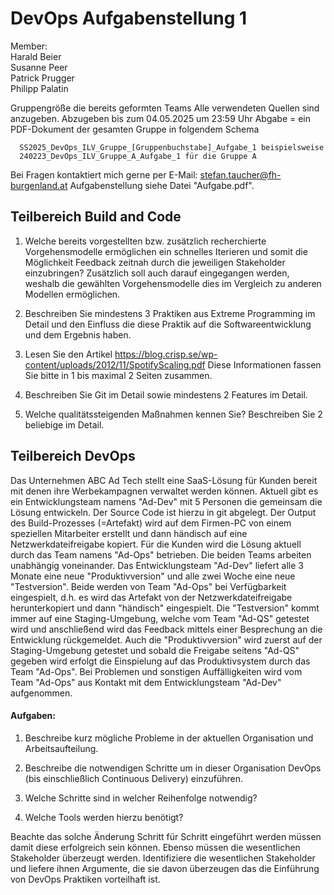 # DevOps Aufgabenstellung 1

Member:  
Harald Beier  
Susanne Peer  
Patrick Prugger  
Philipp Palatin  

Gruppengröße die bereits geformten Teams
Alle verwendeten Quellen sind anzugeben.
Abzugeben bis zum 04.05.2025 um 23:59 Uhr
Abgabe = ein PDF-Dokument der gesamten Gruppe in folgendem Schema
                      
      SS2025_DevOps_ILV_Gruppe_[Gruppenbuchstabe]_Aufgabe_1 beispielsweise
      240223_DevOps_ILV_Gruppe_A_Aufgabe_1 für die Gruppe A

Bei Fragen kontaktiert mich gerne per E-Mail: stefan.taucher@fh-burgenland.at
Aufgabenstellung siehe Datei "Aufgabe.pdf".


## Teilbereich Build and Code

1) Welche bereits vorgestellten bzw. zusätzlich recherchierte Vorgehensmodelle ermöglichen ein schnelles Iterieren und somit die Möglichkeit Feedback zeitnah durch die jeweiligen Stakeholder einzubringen? Zusätzlich soll auch darauf eingegangen werden, weshalb die gewählten Vorgehensmodelle dies im Vergleich zu anderen Modellen ermöglichen.

2) Beschreiben Sie mindestens 3 Praktiken aus Extreme Programming im Detail und den Einfluss die diese Praktik auf die Softwareentwicklung und dem Ergebnis haben.

3) Lesen Sie den Artikel https://blog.crisp.se/wp-content/uploads/2012/11/SpotifyScaling.pdf 
    Diese Informationen fassen Sie bitte in 1 bis maximal 2 Seiten zusammen.

4) Beschreiben Sie Git im Detail sowie mindestens 2 Features im Detail.

5) Welche qualitätssteigenden Maßnahmen kennen Sie? Beschreiben Sie 2 beliebige im Detail.

## Teilbereich DevOps

Das Unternehmen ABC Ad Tech stellt eine SaaS-Lösung für Kunden bereit mit denen ihre
Werbekampagnen verwaltet werden können.
Aktuell gibt es ein Entwicklungsteam namens "Ad-Dev" mit 5 Personen die gemeinsam die
Lösung entwickeln. Der Source Code ist hierzu in git abgelegt. Der Output des Build-Prozesses (=Artefakt) wird auf dem Firmen-PC von einem speziellen Mitarbeiter erstellt und dann händisch auf eine Netzwerkdateifreigabe kopiert.
Für die Kunden wird die Lösung aktuell durch das Team namens "Ad-Ops" betrieben.
Die beiden Teams arbeiten unabhängig voneinander.
Das Entwicklungsteam "Ad-Dev" liefert alle 3 Monate eine neue "Produktivversion" und alle zwei Woche eine neue "Testversion". Beide werden von Team "Ad-Ops" bei Verfügbarkeit eingespielt, d.h. es wird das Artefakt von der Netzwerkdateifreigabe herunterkopiert und dann "händisch" eingespielt. Die "Testversion" kommt immer auf eine Staging-Umgebung, welche vom Team "Ad-QS" getestet wird und anschließend wird das Feedback mittels einer Besprechung an die Entwicklung rückgemeldet. Auch die "Produktivversion" wird zuerst auf der Staging-Umgebung getestet und sobald die Freigabe seitens "Ad-QS" gegeben wird erfolgt die Einspielung auf das Produktivsystem durch das Team "Ad-Ops". Bei Problemen und sonstigen Auffälligkeiten wird vom Team "Ad-Ops" aus Kontakt mit dem Entwicklungsteam "Ad-Dev" aufgenommen.

#### Aufgaben:

1) Beschreibe kurz mögliche Probleme in der aktuellen Organisation und Arbeitsaufteilung.

2) Beschreibe die notwendigen Schritte um in dieser Organisation DevOps (bis einschließlich Continuous Delivery) einzuführen.

3) Welche Schritte sind in welcher Reihenfolge notwendig?

4) Welche Tools werden hierzu benötigt?

Beachte das solche Änderung Schritt für Schritt eingeführt werden müssen damit diese
erfolgreich sein können. Ebenso müssen die wesentlichen Stakeholder überzeugt werden.
Identifiziere die wesentlichen Stakeholder und liefere ihnen Argumente, die sie davon
überzeugen das die Einführung von DevOps Praktiken vorteilhaft ist.
